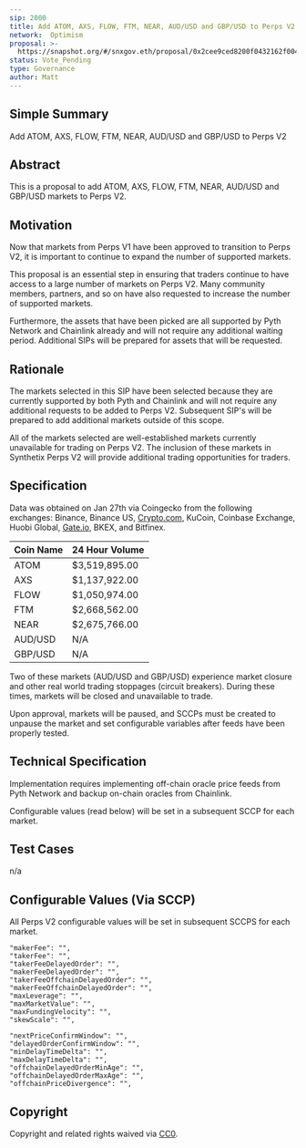 ```yaml
---
sip: 2000
title: Add ATOM, AXS, FLOW, FTM, NEAR, AUD/USD and GBP/USD to Perps V2
network:  Optimism
proposal: >- 
  https://snapshot.org/#/snxgov.eth/proposal/0x2cee9ced8200f0432162f004470dc6443d820bd452e8715c81a332c827dc7464
status: Vote_Pending
type: Governance
author: Matt
---
```


## Simple Summary

Add ATOM, AXS, FLOW, FTM, NEAR, AUD/USD and GBP/USD to Perps V2

## Abstract

This is a proposal to add ATOM, AXS, FLOW, FTM, NEAR, AUD/USD and GBP/USD markets to Perps V2.

## Motivation

Now that markets from Perps V1 have been approved to transition to Perps V2, it is important to continue to expand the number of supported markets. 

This proposal is an essential step in ensuring that traders continue to have access to a large number of markets on Perps V2. Many community members, partners, and so on have also requested to increase the number of supported markets.

Furthermore, the assets that have been picked are all supported by Pyth Network and Chainlink already and will not require any additional waiting period. Additional SIPs will be prepared for assets that will be requested.

## Rationale

The markets selected in this SIP have been selected because they are currently supported by both Pyth and Chainlink and will not require any additional requests to be added to Perps V2. Subsequent SIP's will be prepared to add additional markets outside of this scope.

All of the markets selected are well-established markets currently unavailable for trading on Perps V2. The inclusion of these markets in Synthetix Perps V2 will provide additional trading opportunities for traders.

## Specification

Data was obtained on Jan 27th via Coingecko from the following exchanges: Binance, Binance US, [Crypto.com](http://Crypto.com), KuCoin, Coinbase Exchange, Huobi Global, [Gate.io](http://Gate.io), BKEX, and Bitfinex.

| Coin Name 	|24 Hour Volume   |
|-----------	|---------------	|
| ATOM      	| $3,519,895.00 	|
| AXS       	| $1,137,922.00 	|
| FLOW      	| $1,050,974.00 	|
| FTM       	| $2,668,562.00 	|
| NEAR      	| $2,675,766.00 	|
| AUD/USD   	| N/A           	| 
| GBP/USD   	| N/A           	|

Two of these markets (AUD/USD and GBP/USD) experience market closure and other real world trading stoppages (circuit breakers). During these times, markets will be closed and unavailable to trade.

Upon approval, markets will be paused, and SCCPs must be created to unpause the market and set configurable variables after feeds have been properly tested. 

## Technical Specification

Implementation requires implementing off-chain oracle price feeds from Pyth Network and backup on-chain oracles from Chainlink.

Configurable values (read below) will be set in a subsequent SCCP for each market.

## Test Cases

n/a

## Configurable Values (Via SCCP)

All Perps V2 configurable values will be set in subsequent SCCPS for each market.

    "makerFee": "",
    "takerFee": "",
    "takerFeeDelayedOrder": "",
    "makerFeeDelayedOrder": "",
    "takerFeeOffchainDelayedOrder": "",
    "makerFeeOffchainDelayedOrder": "",
    "maxLeverage": "",
    "maxMarketValue": "",
    "maxFundingVelocity": "",
    "skewScale": "",

    "nextPriceConfirmWindow": "",
    "delayedOrderConfirmWindow": "",
    "minDelayTimeDelta": "",
    "maxDelayTimeDelta": "",
    "offchainDelayedOrderMinAge": "",
    "offchainDelayedOrderMaxAge": "",
    "offchainPriceDivergence": "",
## Copyright

Copyright and related rights waived via [CC0](https://creativecommons.org/publicdomain/zero/1.0/).

